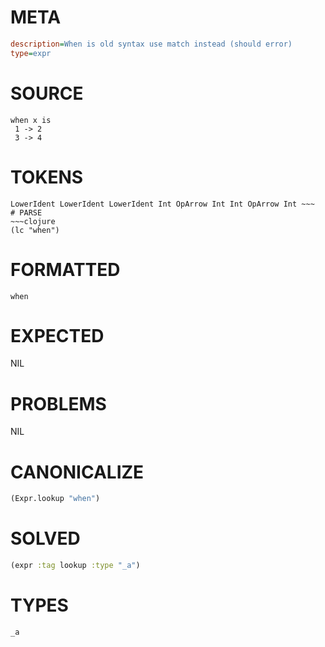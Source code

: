 # META
~~~ini
description=When is old syntax use match instead (should error)
type=expr
~~~
# SOURCE
~~~roc
when x is
 1 -> 2
 3 -> 4
~~~
# TOKENS
~~~text
LowerIdent LowerIdent LowerIdent Int OpArrow Int Int OpArrow Int ~~~
# PARSE
~~~clojure
(lc "when")
~~~
# FORMATTED
~~~roc
when
~~~
# EXPECTED
NIL
# PROBLEMS
NIL
# CANONICALIZE
~~~clojure
(Expr.lookup "when")
~~~
# SOLVED
~~~clojure
(expr :tag lookup :type "_a")
~~~
# TYPES
~~~roc
_a
~~~
